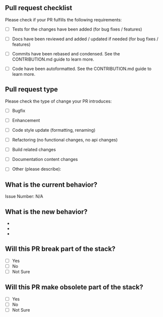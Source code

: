 ## Pull request checklist

Please check if your PR fulfills the following requirements:
- [ ] Tests for the changes have been added (for bug fixes / features)
- [ ] Docs have been reviewed and added / updated if needed (for bug fixes / features)
- [ ] Commits have been rebased and condensed. See the CONTRIBUTION.md guide to learn more.
- [ ] Code have been autoformatted. See the CONTRIBUTION.md guide to learn more.


## Pull request type
<!-- Please try to limit your pull request to one type, submit multiple pull requests if needed. --> 

Please check the type of change your PR introduces:
- [ ] Bugfix
- [ ] Enhancement
- [ ] Code style update (formatting, renaming)
- [ ] Refactoring (no functional changes, no api changes)
- [ ] Build related changes
- [ ] Documentation content changes
- [ ] Other (please describe):


## What is the current behavior?
<!-- Please describe the current behavior that you are modifying, or link to a relevant issue. -->

Issue Number: N/A


## What is the new behavior?
<!-- Please describe the behavior or changes that are being added by this PR. -->

-
-
-

## Will this PR break part of the stack?

- [ ] Yes
- [ ] No
- [ ] Not Sure

<!-- If this introduces a breaking change, please describe the impact and path forward to resolve it -->

## Will this PR make obsolete part of the stack?

- [ ] Yes
- [ ] No
- [ ] Not Sure

<!-- If this PR meant to replace previous code base, please describe wayforward, e.g. keep old and new, delete old one, archive old one -->
